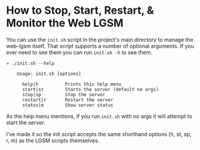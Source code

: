 # How to Stop, Start, Restart, & Monitor the Web LGSM

You can use the `init.sh` script in the project's main directory to manage the
web-lgsm itself. That script supports a number of optional arguments. If you
ever need to see them you can run `init.sh -h` to see them.

```
» ./init.sh --help

    Usage: init.sh [options]

      help|h          Prints this help menu
      start|st        Starts the server (default no args)
      stop|sp         Stop the server
      restart|r       Restart the server
      status|m        Show server status
```

As the help menu mentions, if you run `init.sh` with no args it will attempt to
start the server.

I've made it so the init script accepts the same shorthand options (h, st, sp,
r, m) as the LGSM scripts themselves.
